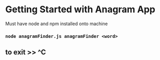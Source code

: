 # Getting Started with Anagram App

Must have node and npm installed onto machine

### `node anagramFinder.js anagramFinder <word>`

## to exit >> ^C